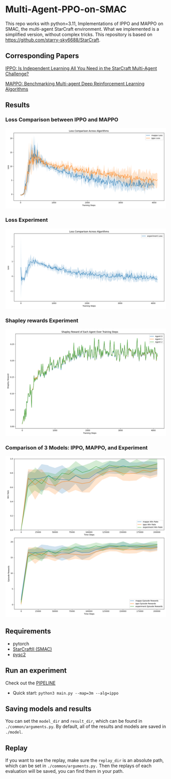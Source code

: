 # Multi-Agent-PPO-on-SMAC
This repo works with python=3.11,
Implementations of IPPO and MAPPO on SMAC, the multi-agent StarCraft environment. What we implemented is a simplified version, without complex tricks. This repository is based on https://github.com/starry-sky6688/StarCraft. 

## Corresponding Papers
[IPPO: Is Independent Learning All You Need in the StarCraft Multi-Agent Challenge?](https://arxiv.org/abs/2011.09533)

[MAPPO: Benchmarking Multi-agent Deep Reinforcement Learning Algorithms](https://arxiv.org/abs/2006.07869)

## Results
### Loss Comparison between IPPO and MAPPO
![Loss Comparison between IPPO and MAPPO](results\ippo_mappo_loss.png)

### Loss Experiment
![Loss Experiment](results\experiment_loss.png)

### Shapley rewards Experiment
![Loss Experiment](results\experiment\3m\shapley_plot_0.png)

### Comparison of 3 Models: IPPO, MAPPO, and Experiment
![Comparison of 3 Models](results\results_comparison.png)

## Requirements
+ pytorch
+ [StarCraftII (SMAC)](https://github.com/oxwhirl/smac)
+ [pysc2](https://github.com/deepmind/pysc2)

## Run an experiment
Check out the [PIPELINE](https://colab.research.google.com/drive/1nmFmerjXRA_JYw5jyEmBrk8PP2Us_A9s)
- Quick start:
`python3 main.py --map=3m --alg=ippo`
## Saving models and results
You can set the `model_dir` and `result_dir`, which can be found in `./common/arguments.py`. By default, all of the results and models are saved in `./model`.

## Replay
If you want to see the replay, make sure the `replay_dir` is an absolute path, which can be set in `./common/arguments.py.` Then the replays of each evaluation will be saved, you can find them in your path.
